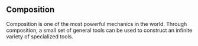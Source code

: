 ## Composition

Composition is one of the most powerful mechanics in the world.  Through composition, a small set of general tools can be used to construct an infinite variety of specialized tools.

